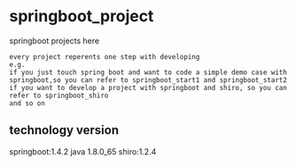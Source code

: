 # springboot_project
springboot projects here
```
every project reperents one step with developing
e.g. 
if you just touch spring boot and want to code a simple demo case with springboot,so you can refer to springboot_start1 and springboot_start2
if you want to develop a project with springboot and shiro, so you can refer to springboot_shiro
and so on
```
## technology version
springboot:1.4.2
java 1.8.0_65
shiro:1.2.4



